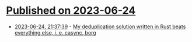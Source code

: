 # [Published on 2023-06-24](index.md)

* [2023-06-24, 21:37:39](https://lobste.rs/s/dhn1g1/my_deduplication_solution_written_rust) - [My deduplication solution written in Rust beats everything else, i. e. casync, borg](https://github.com/borgbackup/borg/issues/7674)
